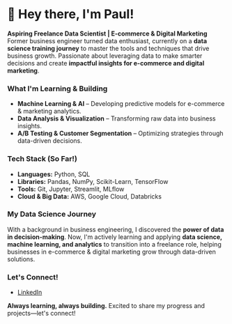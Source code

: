 # 👋 Hey there, I'm Paul!  

**Aspiring Freelance Data Scientist | E-commerce & Digital Marketing**  
Former business engineer turned data enthusiast, currently on a **data science training journey** to master the tools and techniques that drive business growth. 
Passionate about leveraging data to make smarter decisions and create **impactful insights for e-commerce and digital marketing**.  

### What I'm Learning & Building  
- **Machine Learning & AI** – Developing predictive models for e-commerce & marketing analytics.  
- **Data Analysis & Visualization** – Transforming raw data into business insights.  
- **A/B Testing & Customer Segmentation** – Optimizing strategies through data-driven decisions.  

### Tech Stack (So Far!)  
- **Languages:** Python, SQL  
- **Libraries:** Pandas, NumPy, Scikit-Learn, TensorFlow  
- **Tools:** Git, Jupyter, Streamlit, MLflow  
- **Cloud & Big Data:** AWS, Google Cloud, Databricks  

### My Data Science Journey  
With a background in business engineering, I discovered the **power of data in decision-making**. Now, I'm actively learning and applying **data science, machine learning, and analytics** to transition into a freelance role, helping businesses in e-commerce & digital marketing grow through data-driven solutions.  

### Let's Connect!  
- [LinkedIn](https://www.linkedin.com/in/paul-buchholz-2948b21b9/)  

**Always learning, always building.** Excited to share my progress and projects—let's connect! 

